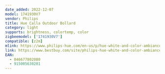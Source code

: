 ```yaml
---
date_added: 2022-12-07
model: 1741930V7
vendor: Philips
title: Hue Calla Outdoor Bollard
category: light
supports: brightness, colortemp, color
zigbeemodel: ['1741930V7']
compatible: [z2m]
mlink: https://www.philips-hue.com/en-us/p/hue-white-and-color-ambiance-calla-outdoor-bollard/1741930V7
link: https://www.bestbuy.com/site/philips-hue-white-and-color-ambiance-calla-outdoor-pathway-light-extension-kit-black/6257673.p?skuId=6257673
EAN:
  - 046677802080
  - 915005630201
---
```



